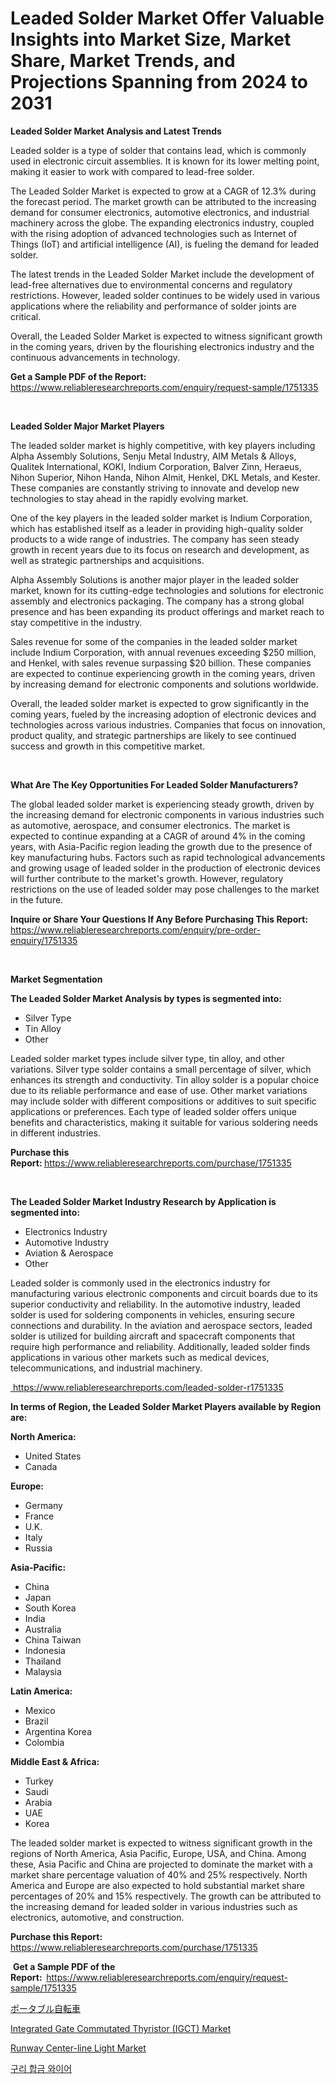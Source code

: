 <p><h1>Leaded Solder Market Offer Valuable Insights into Market Size, Market Share, Market Trends, and Projections Spanning from 2024 to 2031</h1></p><p><strong>Leaded Solder Market Analysis and Latest Trends</strong></p>
<p><p>Leaded solder is a type of solder that contains lead, which is commonly used in electronic circuit assemblies. It is known for its lower melting point, making it easier to work with compared to lead-free solder.</p><p>The Leaded Solder Market is expected to grow at a CAGR of 12.3% during the forecast period. The market growth can be attributed to the increasing demand for consumer electronics, automotive electronics, and industrial machinery across the globe. The expanding electronics industry, coupled with the rising adoption of advanced technologies such as Internet of Things (IoT) and artificial intelligence (AI), is fueling the demand for leaded solder.</p><p>The latest trends in the Leaded Solder Market include the development of lead-free alternatives due to environmental concerns and regulatory restrictions. However, leaded solder continues to be widely used in various applications where the reliability and performance of solder joints are critical.</p><p>Overall, the Leaded Solder Market is expected to witness significant growth in the coming years, driven by the flourishing electronics industry and the continuous advancements in technology.</p></p>
<p><strong>Get a Sample PDF of the Report:&nbsp;</strong> <a href="https://www.reliableresearchreports.com/enquiry/request-sample/1751335">https://www.reliableresearchreports.com/enquiry/request-sample/1751335</a></p>
<p>&nbsp;</p>
<p><strong>Leaded Solder Major Market Players</strong></p>
<p><p>The leaded solder market is highly competitive, with key players including Alpha Assembly Solutions, Senju Metal Industry, AIM Metals & Alloys, Qualitek International, KOKI, Indium Corporation, Balver Zinn, Heraeus, Nihon Superior, Nihon Handa, Nihon Almit, Henkel, DKL Metals, and Kester. These companies are constantly striving to innovate and develop new technologies to stay ahead in the rapidly evolving market.</p><p>One of the key players in the leaded solder market is Indium Corporation, which has established itself as a leader in providing high-quality solder products to a wide range of industries. The company has seen steady growth in recent years due to its focus on research and development, as well as strategic partnerships and acquisitions.</p><p>Alpha Assembly Solutions is another major player in the leaded solder market, known for its cutting-edge technologies and solutions for electronic assembly and electronics packaging. The company has a strong global presence and has been expanding its product offerings and market reach to stay competitive in the industry.</p><p>Sales revenue for some of the companies in the leaded solder market include Indium Corporation, with annual revenues exceeding $250 million, and Henkel, with sales revenue surpassing $20 billion. These companies are expected to continue experiencing growth in the coming years, driven by increasing demand for electronic components and solutions worldwide.</p><p>Overall, the leaded solder market is expected to grow significantly in the coming years, fueled by the increasing adoption of electronic devices and technologies across various industries. Companies that focus on innovation, product quality, and strategic partnerships are likely to see continued success and growth in this competitive market.</p></p>
<p>&nbsp;</p>
<p><strong>What Are The Key Opportunities For Leaded Solder Manufacturers?</strong></p>
<p><p>The global leaded solder market is experiencing steady growth, driven by the increasing demand for electronic components in various industries such as automotive, aerospace, and consumer electronics. The market is expected to continue expanding at a CAGR of around 4% in the coming years, with Asia-Pacific region leading the growth due to the presence of key manufacturing hubs. Factors such as rapid technological advancements and growing usage of leaded solder in the production of electronic devices will further contribute to the market's growth. However, regulatory restrictions on the use of leaded solder may pose challenges to the market in the future.</p></p>
<p><strong>Inquire or Share Your Questions If Any Before Purchasing This Report:</strong> <a href="https://www.reliableresearchreports.com/enquiry/pre-order-enquiry/1751335">https://www.reliableresearchreports.com/enquiry/pre-order-enquiry/1751335</a></p>
<p>&nbsp;</p>
<p><strong>Market Segmentation</strong></p>
<p><strong>The Leaded Solder Market Analysis by types is segmented into:</strong></p>
<p><ul><li>Silver Type</li><li>Tin Alloy</li><li>Other</li></ul></p>
<p><p>Leaded solder market types include silver type, tin alloy, and other variations. Silver type solder contains a small percentage of silver, which enhances its strength and conductivity. Tin alloy solder is a popular choice due to its reliable performance and ease of use. Other market variations may include solder with different compositions or additives to suit specific applications or preferences. Each type of leaded solder offers unique benefits and characteristics, making it suitable for various soldering needs in different industries.</p></p>
<p><strong>Purchase this Report:&nbsp;</strong><a href="https://www.reliableresearchreports.com/purchase/1751335">https://www.reliableresearchreports.com/purchase/1751335</a></p>
<p>&nbsp;</p>
<p><strong>The Leaded Solder Market Industry Research by Application is segmented into:</strong></p>
<p><ul><li>Electronics Industry</li><li>Automotive Industry</li><li>Aviation & Aerospace</li><li>Other</li></ul></p>
<p><p>Leaded solder is commonly used in the electronics industry for manufacturing various electronic components and circuit boards due to its superior conductivity and reliability. In the automotive industry, leaded solder is used for soldering components in vehicles, ensuring secure connections and durability. In the aviation and aerospace sectors, leaded solder is utilized for building aircraft and spacecraft components that require high performance and reliability. Additionally, leaded solder finds applications in various other markets such as medical devices, telecommunications, and industrial machinery.</p></p>
<p><a href="https://www.reliableresearchreports.com/leaded-solder-r1751335">&nbsp;https://www.reliableresearchreports.com/leaded-solder-r1751335</a></p>
<p><strong>In terms of Region, the Leaded Solder Market Players available by Region are:</strong></p>
<p>
    <p> <strong> North America: </strong>
        <ul>
            <li>United States</li>
            <li>Canada</li>
        </ul>
        </p> 
    <p> <strong> Europe: </strong>
        <ul>
            <li>Germany</li>
            <li>France</li>
            <li>U.K.</li>
            <li>Italy</li>
            <li>Russia</li>
        </ul>
        </p> 
    <p> <strong> Asia-Pacific: </strong>
        <ul>
            <li>China</li>
            <li>Japan</li>
            <li>South Korea</li>
            <li>India</li>
            <li>Australia</li>
            <li>China Taiwan</li>
            <li>Indonesia</li>
            <li>Thailand</li>
            <li>Malaysia</li>
        </ul>
        </p> 
    <p> <strong> Latin America: </strong>
        <ul>
            <li>Mexico</li>
            <li>Brazil</li>
            <li>Argentina Korea</li>
            <li>Colombia</li>
        </ul>
        </p> 
    <p> <strong> Middle East & Africa: </strong>
        <ul>
            <li>Turkey</li>
            <li>Saudi</li>
            <li>Arabia</li>
            <li>UAE</li>
            <li>Korea</li>
        </ul>
    </p>
    </p>
<p><p>The leaded solder market is expected to witness significant growth in the regions of North America, Asia Pacific, Europe, USA, and China. Among these, Asia Pacific and China are projected to dominate the market with a market share percentage valuation of 40% and 25% respectively. North America and Europe are also expected to hold substantial market share percentages of 20% and 15% respectively. The growth can be attributed to the increasing demand for leaded solder in various industries such as electronics, automotive, and construction.</p></p>
<p><strong>Purchase this Report: </strong><a href="https://www.reliableresearchreports.com/purchase/1751335">https://www.reliableresearchreports.com/purchase/1751335</a></p>
<p>&nbsp;<strong>Get a Sample PDF of the Report:&nbsp;&nbsp;</strong><a href="https://www.reliableresearchreports.com/enquiry/request-sample/1751335">https://www.reliableresearchreports.com/enquiry/request-sample/1751335</a></p>
<p><strong></strong></p>
<p><p><a href="https://github.com/qwpelcjko9242629/Market-Research-Report-List-3/blob/main/18936961796.md">ポータブル自転車</a></p><p><a href="https://github.com/bulahHamill83/Market-Research-Report-List-1/blob/main/integrated-gate-commutated-thyristor-igct-market.md">Integrated Gate Commutated Thyristor (IGCT) Market</a></p><p><a href="https://github.com/ReyesHowell/Market-Research-Report-List-1/blob/main/runway-center-line-light-market.md">Runway Center-line Light Market</a></p><p><a href="https://github.com/mofijurk071/Market-Research-Report-List-1/blob/main/63533565822.md">구리 합금 와이어</a></p></p>